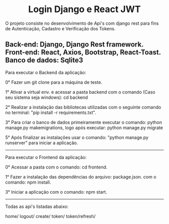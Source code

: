 <h1 align="center">Login Django e React JWT</h1>

O projeto consiste no desenvolvimento de Api's com django rest para fins de Autenticação, Cadastro e Verificação dos Tokens.

Back-end: Django, Django Rest framework.
Front-end: React, Axios, Bootstrap, React-Toast.
Banco de dados: Sqlite3
------------------------------------------------------------------------------------------------------------------------

Para executar o Backend da aplicação:

0° Fazer um git clone para a máquina de teste.

1° Ativar a virtual env. e acessar a pasta backend com o comando (Caso seu sistema seja windows): cd backend

2° Realizar a instalação das bibliotecas utilizadas com o seguinte comando no terminal: "pip install -r requirements.txt".

3° Para criar o banco de dados primeiramente executar o comando: python manage.py makemigrations, logo após executar: python manage.py migrate

5° Após finalizar as instalações usar o comando: "python manage.py runserver" para iniciar a aplicação.

------------------------------------------------------------------------------------------------------------------------

Para executar o Frontend da aplicação:

0° Acessar a pasta com o comando: cd frontend.

1° Fazer a instalação das dependências do arquivo: package.json. com o comando: npm install.

3° Iniciar a aplicação com o comando: npm start.

------------------------------------------------------------------------------------------------------------------------
Todas as api's listadas abaixo:

home/
logout/
create/
token/
token/refresh/

